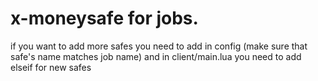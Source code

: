 # x-moneysafe for jobs.

if you want to add more safes you need to add in config (make sure that safe's name matches job name) and in client/main.lua you need to add elseif for new safes